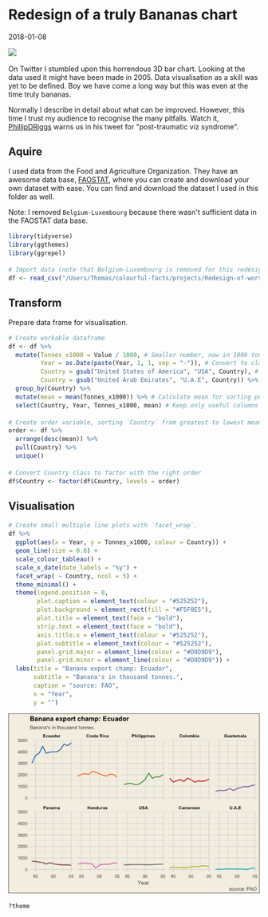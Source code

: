Redesign of a truly Bananas chart
================
2018-01-08

![](https://i.pinimg.com/736x/aa/95/9d/aa959d6be07333834c540a138fecada9--line-chart-data-visualization.jpg)

On Twitter I stumbled upon this horrendous 3D bar chart. Looking at the data used it might have been made in 2005. Data visualisation as a skill was yet to be defined. Boy we have come a long way but this was even at the time truly bananas.

Normally I describe in detail about what can be improved. However, this time I trust my audience to recognise the many pitfalls. Watch it, [PhillipDRiggs](https://twitter.com/PhilipDRiggs/status/949429633119748096) warns us in his tweet for "post-traumatic viz syndrome".

Aquire
------

I used data from the Food and Agriculture Organization. They have an awesome data base, [FAOSTAT](http://www.fao.org/faostat/en/#data/TP), where you can create and download your own dataset with ease. You can find and download the dataset I used in this folder as well.

Note: I removed `Belgium-Luxembourg` because there wasn't sufficient data in the FAOSTAT data base.

``` r
library(tidyverse)
library(ggthemes)
library(ggrepel)

# Import data (note that Belgium-Luxembourg is removed for this redesign because of insufficient data from FAO source)
df <- read_csv("/Users/Thomas/colourful-facts/projects/Redesign-of-worst-chart-ever/FAOSTAT_data_1-7-2018.csv")
```

Transform
---------

Prepare data frame for visualisation.

``` r
# Create workable dataframe
df <- df %>%
  mutate(Tonnes_x1000 = Value / 1000, # Smaller number, now in 1000 tonnes
         Year = as.Date(paste(Year, 1, 1, sep = "-")), # Convert to class date
         Country = gsub("United States of America", "USA", Country), # Sorten long `Country` names
         Country = gsub("United Arab Emirates", "U.A.E", Country)) %>%
  group_by(Country) %>%
  mutate(mean = mean(Tonnes_x1000)) %>% # Calculate mean for sorting puposes in visualisation later on
  select(Country, Year, Tonnes_x1000, mean) # Keep only useful columns

# Create order variable, sorting `Country` from greatest to lowest mean
order <- df %>%
  arrange(desc(mean)) %>%
  pull(Country) %>%
  unique()

# Convert Country class to factor with the right order
df$Country <- factor(df$Country, levels = order)
```

Visualisation
-------------

``` r
# Create small multiple line plots with `facet_wrap`.
df %>%
  ggplot(aes(x = Year, y = Tonnes_x1000, colour = Country)) +
  geom_line(size = 0.8) +
  scale_colour_tableau() +
  scale_x_date(date_labels = "%y") +
  facet_wrap( ~ Country, ncol = 5) +
  theme_minimal() +
  theme(legend.position = 0,
        plot.caption = element_text(colour = "#525252"),
        plot.background = element_rect(fill = "#F5F0E5"),
        plot.title = element_text(face = "bold"),
        strip.text = element_text(face = "bold"),
        axis.title.x = element_text(colour = "#525252"),
        plot.subtitle = element_text(colour = "#525252"),
        panel.grid.major = element_line(colour = "#D9D9D9"),
        panel.grid.minor = element_line(colour = "#D9D9D9")) +
  labs(title = "Banana export champ: Ecuador",
       subtitle = "Banana's in thousand tonnes.",
       caption = "source: FAO",
       x = "Year",
       y = "") 
```

![](redesign-of-worst-chart-ever_files/figure-markdown_github/unnamed-chunk-3-1.png)

``` r
?theme
```
